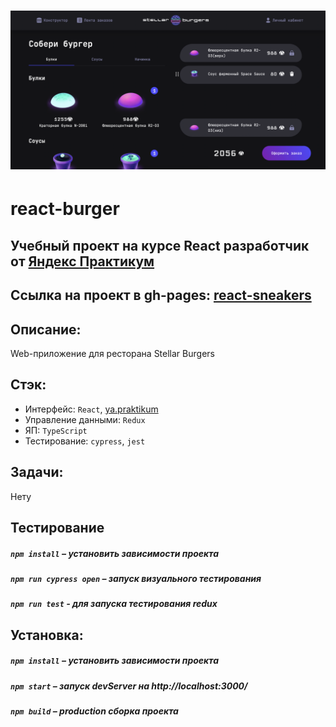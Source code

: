 <h1 align="center">
    <img alt="Screenshot" src="./doc/Screenshot.png">
</h1>

#  react-burger
## Учебный проект на курсе React разработчик от [Яндекс Практикум](https://practicum.yandex.ru/react/)
## Ссылка на проект в gh-pages: **[react-sneakers](https://norv139.github.io/react-burger/)**

## Описание:
  
  Web-приложение для ресторана Stellar Burgers

## Стэк:
- Интерфейс: `React`, [ya.praktikum](https://yandex-praktikum.github.io/react-developer-burger-ui-components/docs/)
- Управление данными: `Redux` 
- ЯП: `TypeScript`
- Тестирование: `cypress`, `jest`

## Задачи:
  Нету

## Тестирование

##### `npm install` – установить зависимости проекта

##### `npm run cypress open` – запуск визуального тестирования

##### `npm run test` - для запуска тестирования redux

## Установка:

##### `npm install` – установить зависимости проекта

##### `npm start` – запуск devServer на http://localhost:3000/

##### `npm build` – production сборка проекта
